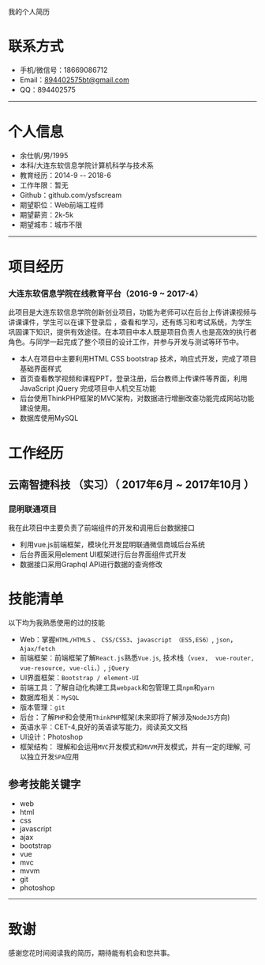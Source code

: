 我的个人简历

# 联系方式

- 手机/微信号：18669086712
- Email：894402575bt@gmail.com 
- QQ：894402575

---

# 个人信息

 - 余仕帆/男/1995 
 - 本科/大连东软信息学院计算机科学与技术系 
 - 教育经历：2014-9 -- 2018-6
 - 工作年限：暂无
 - Github：github.com/ysfscream
 - 期望职位：Web前端工程师
 - 期望薪资：2k-5k
 - 期望城市：城市不限

---
# 项目经历

### 大连东软信息学院在线教育平台（2016-9 ~ 2017-4）

此项目是大连东软信息学院创新创业项目，功能为老师可以在后台上传讲课视频与讲课课件，学生可以在课下登录后 ，查看和学习，还有练习和考试系统，为学生巩固课下知识，提供有效途径。在本项目中本人既是项目负责人也是高效的执行者角色。与同学一起完成了整个项目的设计工作，并参与开发与测试等环节中。 

- 本人在项目中主要利用HTML CSS bootstrap 技术，响应式开发，完成了项目基础界面样式
- 首页查看教学视频和课程PPT，登录注册，后台教师上传课件等界面，利用JavaScript jQuery 完成项目中人机交互功能
- 后台使用ThinkPHP框架的MVC架构，对数据进行增删改查功能完成网站功能建设使用。
- 数据库使用MySQL

# 工作经历


## 云南智捷科技 （实习）（ 2017年6月 ~ 2017年10月 ）

### 昆明联通项目 

我在此项目中主要负责了前端组件的开发和调用后台数据接口

* 利用vue.js前端框架，模块化开发昆明联通微信商城后台系统
* 后台界面采用element UI框架进行后台界面组件式开发 
* 数据接口采用Graphql API进行数据的查询修改


# 技能清单

以下均为我熟悉使用的过的技能

- Web：掌握`HTML/HTML5` 、 `CSS/CSS3`、`javascript （ES5,ES6）`, `json`，`Ajax/fetch`
- 前端框架：前端框架了解`React.js`熟悉`Vue.js`, 技术栈（`vuex,  vue-router, vue-resource, vue-cli，`）, `jQuery`
- UI界面框架：`Bootstrap / element-UI`
- 前端工具：了解自动化构建工具`webpack`和包管理工具`npm`和`yarn` 
- 数据库相关：`MySQL`
- 版本管理：`git`
- 后台：了解`PHP`和会使用`ThinkPHP`框架(未来即将了解涉及`NodeJS`方向)
-  英语水平：CET-4,良好的英语读写能力，阅读英文文档
-  UI设计：Photoshop
-  框架结构： 理解和会运用`MVC`开发模式和`MVVM`开发模式，并有一定的理解, 可以独立开发`SPA`应用

## 参考技能关键字

- web
- html
- css
- javascript
- ajax
- bootstrap
- vue
- mvc
- mvvm
- git
- photoshop

---

# 致谢
感谢您花时间阅读我的简历，期待能有机会和您共事。
